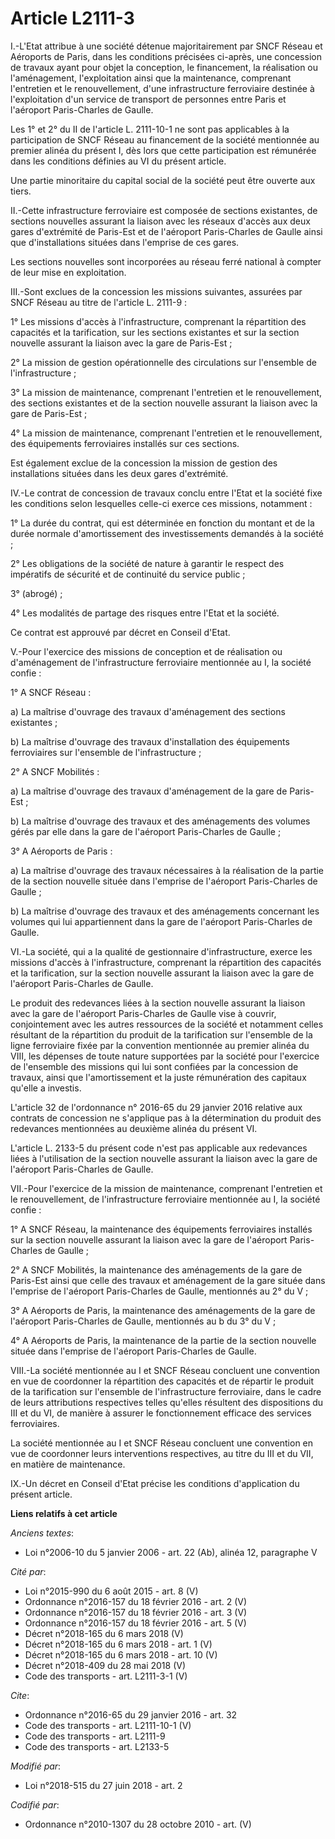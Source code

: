 # Article L2111-3

I.-L'Etat attribue à une société détenue majoritairement par SNCF Réseau et Aéroports de Paris, dans les conditions précisées
ci-après, une concession de travaux ayant pour objet la conception, le financement, la réalisation ou l'aménagement,
l'exploitation ainsi que la maintenance, comprenant l'entretien et le renouvellement, d'une infrastructure ferroviaire
destinée à l'exploitation d'un service de transport de personnes entre Paris et l'aéroport Paris-Charles de Gaulle. 

Les 1° et 2° du II de l'article L. 2111-10-1 ne sont pas applicables à la participation de SNCF Réseau au financement de la
société mentionnée au premier alinéa du présent I, dès lors que cette participation est rémunérée dans les conditions
définies au VI du présent article. 

Une partie minoritaire du capital social de la société peut être ouverte aux tiers. 

II.-Cette infrastructure ferroviaire est composée de sections existantes, de sections nouvelles assurant la liaison avec les
réseaux d'accès aux deux gares d'extrémité de Paris-Est et de l'aéroport Paris-Charles de Gaulle ainsi que d'installations
situées dans l'emprise de ces gares. 

Les sections nouvelles sont incorporées au réseau ferré national à compter de leur mise en exploitation. 

III.-Sont exclues de la concession les missions suivantes, assurées par SNCF Réseau au titre de l'article L. 2111-9 : 

1° Les missions d'accès à l'infrastructure, comprenant la répartition des capacités et la tarification, sur les sections
existantes et sur la section nouvelle assurant la liaison avec la gare de Paris-Est ; 

2° La mission de gestion opérationnelle des circulations sur l'ensemble de l'infrastructure ; 

3° La mission de maintenance, comprenant l'entretien et le renouvellement, des sections existantes et de la section nouvelle
assurant la liaison avec la gare de Paris-Est ; 

4° La mission de maintenance, comprenant l'entretien et le renouvellement, des équipements ferroviaires installés sur ces
sections. 

Est également exclue de la concession la mission de gestion des installations situées dans les deux gares d'extrémité. 

IV.-Le contrat de concession de travaux conclu entre l'Etat et la société fixe les conditions selon lesquelles celle-ci
exerce ces missions, notamment : 

1° La durée du contrat, qui est déterminée en fonction du montant et de la durée normale d'amortissement des investissements
demandés à la société ; 

2° Les obligations de la société de nature à garantir le respect des impératifs de sécurité et de continuité du service
public ; 

3° (abrogé) ; 

4° Les modalités de partage des risques entre l'Etat et la société. 

Ce contrat est approuvé par décret en Conseil d'Etat. 

V.-Pour l'exercice des missions de conception et de réalisation ou d'aménagement de l'infrastructure ferroviaire mentionnée
au I, la société confie : 

1° A SNCF Réseau : 

a) La maîtrise d'ouvrage des travaux d'aménagement des sections existantes ; 

b) La maîtrise d'ouvrage des travaux d'installation des équipements ferroviaires sur l'ensemble de l'infrastructure ; 

2° A SNCF Mobilités : 

a) La maîtrise d'ouvrage des travaux d'aménagement de la gare de Paris-Est ; 

b) La maîtrise d'ouvrage des travaux et des aménagements des volumes gérés par elle dans la gare de l'aéroport Paris-Charles
de Gaulle ; 

3° A Aéroports de Paris : 

a) La maîtrise d'ouvrage des travaux nécessaires à la réalisation de la partie de la section nouvelle située dans l'emprise
de l'aéroport Paris-Charles de Gaulle ; 

b) La maîtrise d'ouvrage des travaux et des aménagements concernant les volumes qui lui appartiennent dans la gare de
l'aéroport Paris-Charles de Gaulle. 

VI.-La société, qui a la qualité de gestionnaire d'infrastructure, exerce les missions d'accès à l'infrastructure, comprenant
la répartition des capacités et la tarification, sur la section nouvelle assurant la liaison avec la gare de l'aéroport
Paris-Charles de Gaulle. 

Le produit des redevances liées à la section nouvelle assurant la liaison avec la gare de l'aéroport Paris-Charles de Gaulle
vise à couvrir, conjointement avec les autres ressources de la société et notamment celles résultant de la répartition du
produit de la tarification sur l'ensemble de la ligne ferroviaire fixée par la convention mentionnée au premier alinéa du
VIII, les dépenses de toute nature supportées par la société pour l'exercice de l'ensemble des missions qui lui sont confiées
par la concession de travaux, ainsi que l'amortissement et la juste rémunération des capitaux qu'elle a investis. 

L'article 32 de l'ordonnance n° 2016-65 du 29 janvier 2016 relative aux contrats de concession ne s'applique pas à la
détermination du produit des redevances mentionnées au deuxième alinéa du présent VI. 

L'article L. 2133-5 du présent code n'est pas applicable aux redevances liées à l'utilisation de la section nouvelle assurant
la liaison avec la gare de l'aéroport Paris-Charles de Gaulle. 

VII.-Pour l'exercice de la mission de maintenance, comprenant l'entretien et le renouvellement, de l'infrastructure
ferroviaire mentionnée au I, la société confie : 

1° A SNCF Réseau, la maintenance des équipements ferroviaires installés sur la section nouvelle assurant la liaison avec la
gare de l'aéroport Paris-Charles de Gaulle ; 

2° A SNCF Mobilités, la maintenance des aménagements de la gare de Paris-Est ainsi que celle des travaux et aménagement de la
gare située dans l'emprise de l'aéroport Paris-Charles de Gaulle, mentionnés au 2° du V ; 

3° A Aéroports de Paris, la maintenance des aménagements de la gare de l'aéroport Paris-Charles de Gaulle, mentionnés au b du
3° du V ; 

4° A Aéroports de Paris, la maintenance de la partie de la section nouvelle située dans l'emprise de l'aéroport Paris-Charles
de Gaulle. 

VIII.-La société mentionnée au I et SNCF Réseau concluent une convention en vue de coordonner la répartition des capacités et
de répartir le produit de la tarification sur l'ensemble de l'infrastructure ferroviaire, dans le cadre de leurs attributions
respectives telles qu'elles résultent des dispositions du III et du VI, de manière à assurer le fonctionnement efficace des
services ferroviaires. 

La société mentionnée au I et SNCF Réseau concluent une convention en vue de coordonner leurs interventions respectives, au
titre du III et du VII, en matière de maintenance. 

IX.-Un décret en Conseil d'Etat précise les conditions d'application du présent article.

**Liens relatifs à cet article**

_Anciens textes_:

  - Loi n°2006-10 du 5 janvier 2006 - art. 22 (Ab), alinéa 12, paragraphe V

_Cité par_:

  - Loi n°2015-990 du 6 août 2015 - art. 8 (V)
  - Ordonnance n°2016-157 du 18 février 2016 - art. 2 (V)
  - Ordonnance n°2016-157 du 18 février 2016 - art. 3 (V)
  - Ordonnance n°2016-157 du 18 février 2016 - art. 5 (V)
  - Décret n°2018-165 du 6 mars 2018 (V)
  - Décret n°2018-165 du 6 mars 2018 - art. 1 (V)
  - Décret n°2018-165 du 6 mars 2018 - art. 10 (V)
  - Décret n°2018-409 du 28 mai 2018 (V)
  - Code des transports - art. L2111-3-1 (V)

_Cite_:

  - Ordonnance n°2016-65 du 29 janvier 2016 - art. 32
  - Code des transports - art. L2111-10-1 (V)
  - Code des transports - art. L2111-9
  - Code des transports - art. L2133-5

_Modifié par_:

  - Loi n°2018-515 du 27 juin 2018 - art. 2

_Codifié par_:

  - Ordonnance n°2010-1307 du 28 octobre 2010 - art. (V)

